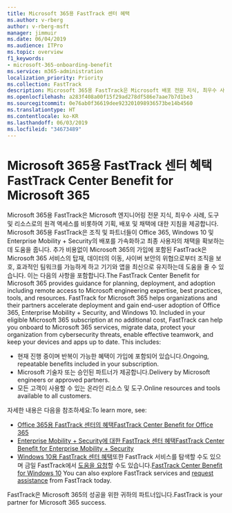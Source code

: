 ```yaml
---
title: Microsoft 365용 FastTrack 센터 혜택
ms.author: v-rberg
author: v-rberg-msft
manager: jimmuir
ms.date: 06/04/2019
ms.audience: ITPro
ms.topic: overview
f1_keywords:
- microsoft-365-onboarding-benefit
ms.service: m365-administration
localization_priority: Priority
ms.collection: FastTrack
description: Microsoft 365용 FastTrack은 Microsoft 배포 전문 지식, 최우수 사례, 도구 및 리소스로의 원격 액세스를 비롯하여 기획, 배포 및 채택에 대한 지침을 제공합니다.   Microsoft 365용 FastTrack은 조직 및 파트너들이 Office 365, Windows 10 및 Enterprise Mobility + Security의 배포를 가속화하고 최종 사용자의 채택을 확보하는데 도움을 줍니다.
ms.openlocfilehash: a283f408a00f15f29ad278df586e7aae7b7d1be3
ms.sourcegitcommit: 0e76ab0f36619dee923201098936573be14b4560
ms.translationtype: HT
ms.contentlocale: ko-KR
ms.lasthandoff: 06/03/2019
ms.locfileid: "34673489"
---
```

# <a name="fasttrack-center-benefit-for-microsoft-365"></a><span data-ttu-id="0e5cb-104">Microsoft 365용 FastTrack 센터 혜택</span><span class="sxs-lookup"><span data-stu-id="0e5cb-104">FastTrack Center Benefit for Microsoft 365</span></span>

<span data-ttu-id="0e5cb-p102">Microsoft 365용 FastTrack은 Microsoft 엔지니어링 전문 지식, 최우수 사례, 도구 및 리소스로의 원격 액세스를 비롯하여 기획, 배포 및 채택에 대한 지침을 제공합니다.   Microsoft 365용 FastTrack은 조직 및 파트너들이 Office 365, Windows 10 및 Enterprise Mobility + Security의 배포를 가속화하고 최종 사용자의 채택을 확보하는데 도움을 줍니다. 추가 비용없이 Microsoft 365의 가입에 포함된 FastTrack은 Microsoft 365 서비스의 탑재, 데이터의 이동, 사이버 보안의 위협으로부터 조직을 보호, 효과적인 팀워크를 가능하게 하고 기기와 앱을 최신으로 유지하는데 도움을 줄 수 있습니다. 이는 다음의 사항을 포함합니다.</span><span class="sxs-lookup"><span data-stu-id="0e5cb-p102">The FastTrack Center Benefit for Microsoft 365 provides guidance for planning, deployment, and adoption including remote access to Microsoft engineering expertise, best practices, tools, and resources. FastTrack for Microsoft 365 helps organizations and their partners accelerate deployment and gain end-user adoption of Office 365, Enterprise Mobility + Security, and Windows 10. Included in your eligible Microsoft 365 subscription at no additional cost, FastTrack can help you onboard to Microsoft 365 services, migrate data, protect your organization from cybersecurity threats, enable effective teamwork, and keep your devices and apps up to date. This includes:</span></span>

- <span data-ttu-id="0e5cb-109">현재 진행 중이며 반복이 가능한 혜택이 가입에 포함되어 있습니다.</span><span class="sxs-lookup"><span data-stu-id="0e5cb-109">Ongoing, repeatable benefits included in your subscription.</span></span>
- <span data-ttu-id="0e5cb-110">Microsoft 기술자 또는 승인된 파트너가 제공합니다.</span><span class="sxs-lookup"><span data-stu-id="0e5cb-110">Delivery by Microsoft engineers or approved partners.</span></span>
- <span data-ttu-id="0e5cb-111">모든 고객이 사용할 수 있는 온라인 리소스 및 도구.</span><span class="sxs-lookup"><span data-stu-id="0e5cb-111">Online resources and tools available to all customers.</span></span>
  
<span data-ttu-id="0e5cb-112">자세한 내용은 다음을 참조하세요:</span><span class="sxs-lookup"><span data-stu-id="0e5cb-112">To learn more, see:</span></span>

- [<span data-ttu-id="0e5cb-113">Office 365용 FastTrack 센터의 혜택</span><span class="sxs-lookup"><span data-stu-id="0e5cb-113">FastTrack Center Benefit for Office 365</span></span>](O365-fasttrack-benefit-for-office-365.md) 
- [<span data-ttu-id="0e5cb-114">Enterprise Mobility + Security에 대한 FastTrack 센터 혜택</span><span class="sxs-lookup"><span data-stu-id="0e5cb-114">FastTrack Center Benefit for Enterprise Mobility + Security</span></span>](EMS-fasttrack-benefit-for-EMS.md)
- <span data-ttu-id="0e5cb-115">[Windows 10용 FastTrack 센터 혜택](Win-10-fasttrack-benefit-for-Windows-10.md)또한 FastTrack 서비스를 탐색할 수도 있으며 금일 FastTrack에서 [도움을 요청](https://go.microsoft.com/fwlink/p/?LinkId=2003903)할 수도 있습니다.</span><span class="sxs-lookup"><span data-stu-id="0e5cb-115">[FastTrack Center Benefit for Windows 10](Win-10-fasttrack-benefit-for-Windows-10.md) You can also explore FastTrack services and [request assistance](https://go.microsoft.com/fwlink/p/?LinkId=2003903) from FastTrack today.</span></span>

<span data-ttu-id="0e5cb-116">FastTrack은 Microsoft 365의 성공을 위한 귀하의 파트너입니다.</span><span class="sxs-lookup"><span data-stu-id="0e5cb-116">FastTrack is your partner for Microsoft 365 success.</span></span>
  
  

 